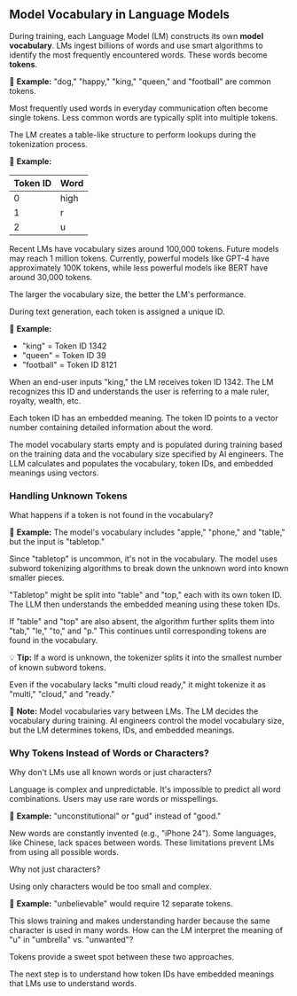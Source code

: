 ## Model Vocabulary in Language Models

During training, each Language Model (LM) constructs its own **model vocabulary**. LMs ingest billions of words and use smart algorithms to identify the most frequently encountered words. These words become **tokens**.

📌 **Example:** "dog," "happy," "king," "queen," and "football" are common tokens.

Most frequently used words in everyday communication often become single tokens. Less common words are typically split into multiple tokens.

The LM creates a table-like structure to perform lookups during the tokenization process.

📌 **Example:**

| Token ID | Word  |
| :------- | :---- |
| 0        | high  |
| 1        | r     |
| 2        | u     |

Recent LMs have vocabulary sizes around 100,000 tokens.  Future models may reach 1 million tokens. Currently, powerful models like GPT-4 have approximately 100K tokens, while less powerful models like BERT have around 30,000 tokens.

The larger the vocabulary size, the better the LM's performance.

During text generation, each token is assigned a unique ID.

📌 **Example:**

*   "king" = Token ID 1342
*   "queen" = Token ID 39
*   "football" = Token ID 8121

When an end-user inputs "king," the LM receives token ID 1342. The LM recognizes this ID and understands the user is referring to a male ruler, royalty, wealth, etc.

Each token ID has an embedded meaning.  The token ID points to a vector number containing detailed information about the word.

The model vocabulary starts empty and is populated during training based on the training data and the vocabulary size specified by AI engineers. The LLM calculates and populates the vocabulary, token IDs, and embedded meanings using vectors.

### Handling Unknown Tokens

What happens if a token is not found in the vocabulary?

📌 **Example:** The model's vocabulary includes "apple," "phone," and "table," but the input is "tabletop."

Since "tabletop" is uncommon, it's not in the vocabulary. The model uses subword tokenizing algorithms to break down the unknown word into known smaller pieces.

"Tabletop" might be split into "table" and "top," each with its own token ID. The LLM then understands the embedded meaning using these token IDs.

If "table" and "top" are also absent, the algorithm further splits them into "tab," "le," "to," and "p." This continues until corresponding tokens are found in the vocabulary.

💡 **Tip:** If a word is unknown, the tokenizer splits it into the smallest number of known subword tokens.

Even if the vocabulary lacks "multi cloud ready," it might tokenize it as "multi," "cloud," and "ready."

📝 **Note:** Model vocabularies vary between LMs. The LM decides the vocabulary during training. AI engineers control the model vocabulary size, but the LM determines tokens, IDs, and embedded meanings.

### Why Tokens Instead of Words or Characters?

Why don't LMs use all known words or just characters?

Language is complex and unpredictable. It's impossible to predict all word combinations. Users may use rare words or misspellings.

📌 **Example:** "unconstitutional" or "gud" instead of "good."

New words are constantly invented (e.g., "iPhone 24"). Some languages, like Chinese, lack spaces between words. These limitations prevent LMs from using all possible words.

Why not just characters?

Using only characters would be too small and complex.

📌 **Example:** "unbelievable" would require 12 separate tokens.

This slows training and makes understanding harder because the same character is used in many words. How can the LM interpret the meaning of "u" in "umbrella" vs. "unwanted"?

Tokens provide a sweet spot between these two approaches.

The next step is to understand how token IDs have embedded meanings that LMs use to understand words.
